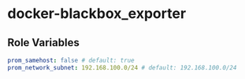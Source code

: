 # docker-blackbox_exporter

## Role Variables

```yml
prom_samehost: false # default: true
prom_network_subnet: 192.168.100.0/24 # default: 192.168.100.0/24
```
